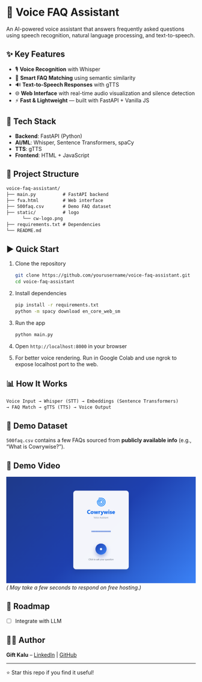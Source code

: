 
# 🎤 Voice FAQ Assistant

An AI-powered voice assistant that answers frequently asked questions using speech recognition, natural language processing, and text-to-speech.

## ✨ Key Features

* 🎙️ **Voice Recognition** with Whisper
* 🤖 **Smart FAQ Matching** using semantic similarity
* 🔊 **Text-to-Speech Responses** with gTTS
* 🌐 **Web Interface** with real-time audio visualization and silence detection
* ⚡ **Fast & Lightweight** — built with FastAPI + Vanilla JS

## 🚀 Tech Stack

* **Backend**: FastAPI (Python)
* **AI/ML**: Whisper, Sentence Transformers, spaCy
* **TTS**: gTTS
* **Frontend**: HTML + JavaScript


## 📂 Project Structure

```
voice-faq-assistant/
├── main.py          # FastAPI backend
├── fva.html         # Web interface
├── 500faq.csv       # Demo FAQ dataset
├── static/          # logo
      └── cw-logo.png
├── requirements.txt # Dependencies
└── README.md
```

## ▶️ Quick Start

1. Clone the repository

   ```bash
   git clone https://github.com/yourusername/voice-faq-assistant.git
   cd voice-faq-assistant
   ```
2. Install dependencies

   ```bash
   pip install -r requirements.txt
   python -m spacy download en_core_web_sm
   ```
3. Run the app

   ```bash
   python main.py
   ```
4. Open `http://localhost:8000` in your browser
5. For better voice rendering. Run in Google Colab and use ngrok to expose localhost port to the web.

## 📊 How It Works

```
Voice Input → Whisper (STT) → Embeddings (Sentence Transformers) 
→ FAQ Match → gTTS (TTS) → Voice Output
```

## 🎯 Demo Dataset

`500faq.csv` contains a few FAQs sourced from **publicly available info** (e.g., “What is Cowrywise?”).

## 🎥 Demo Video
[![Watch the demo](demo-tnail.png)](https://youtu.be/z0AT1Pk5gw0)
*( May take a few seconds to respond on free hosting.)*

## 📝 Roadmap

* [ ] Integrate with LLM




## 👨‍💻 Author

**Gift Kalu** – [LinkedIn](https://www.linkedin.com/in/gift-kalu) | [GitHub](https://github.com/giftkalu)

---

⭐ Star this repo if you find it useful!
